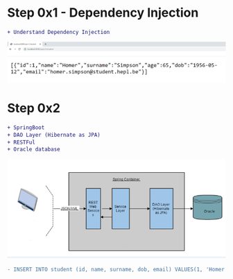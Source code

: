 # Step 0x1 - Dependency Injection
```diff
+ Understand Dependency Injection
```
![alt text](https://github.com/RFC6592/mSpringBoot/blob/main/stu/DependencyInjection.png)

# Step 0x2 
```diff
+ SpringBoot 
+ DAO Layer (Hibernate as JPA) 
+ RESTFul 
+ Oracle database
```
![alt text](https://github.com/RFC6592/mSpringBoot/blob/main/stu/REST-JPA-Main.png)


```diff
- INSERT INTO student (id, name, surname, dob, email) VALUES(1, 'Homer', 'Simpson', TO_DATE('1956/05/12', 'YYYY/MM/DD'), 'homr.simpson@student.hepl.be');
```
